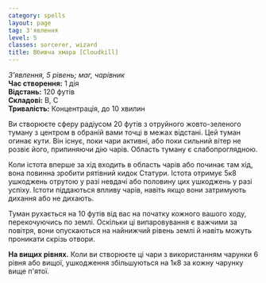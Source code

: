 ```yaml
---
category: spells
layout: page
tag: З'явлення
level: 5
classes: sorcerer, wizard
title: Вбивча хмара [Cloudkill]
---
```


_З'явлення, 5 рівень; маг, чарівник_  
**Час створення:** 1 дія    
**Відстань:** 120 футів    
**Складові:** В, С   
**Тривалість:** Концентрація, до 10 хвилин  

Ви створюєте сферу радіусом 20 футів з отруйного жовто-зеленого туману з центром в обраній вами точці в межах відстані. Цей туман огинає кути. Він існує, поки чари активні, або поки сильний вітер не розвіє його, припиняючи дію чарів. Область туману є слабопроглядною.    

Коли істота вперше за хід входить в область чарів або починає там хід, вона повинна зробити рятівний кидок Статури. Істота отримує 5к8 ушкоджень отрутою у разі невдачі або половину цих ушкоджень у разі успіху. Істоти піддаються впливу чарів, навіть якщо вони затримують дихання або не дихають.    

Туман рухається на 10 футів від вас на початку кожного вашого ходу, перекочуючись по землі. Оскільки ці випаровування є важчими за повітря, вони опускаються на найнижчий рівень землі й навіть можуть проникати скрізь отвори.   

**На вищих рівнях.** Коли ви створюєте ці чари з використанням чарунки 6 рівня або вищої, ушкодження збільшуються на 1к8 за кожну чарунку вище п'ятої. 
